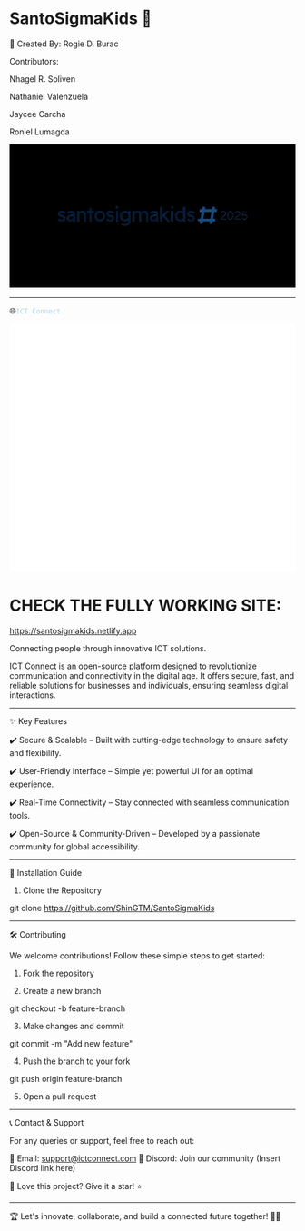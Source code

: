 # SantoSigmaKids 🚀

🔨 Created By: Rogie D. Burac

Contributors:

Nhagel R. Soliven

Nathaniel Valenzuela

Jaycee Carcha

Roniel Lumagda

![Santo](https://github.com/ShinGTM/SantoSigmaKids/blob/main/logoo.gif)

---

🌐<code style="color : lightblue">ICT Connect</code> 

![Santo](https://github.com/ShinGTM/SantoSigmaKids/blob/main/ict.png)

# CHECK THE FULLY WORKING SITE:

https://santosigmakids.netlify.app


Connecting people through innovative ICT solutions.

ICT Connect is an open-source platform designed to revolutionize communication and connectivity in the digital age. It offers secure, fast, and reliable solutions for businesses and individuals, ensuring seamless digital interactions.


---

✨ Key Features

✔️ Secure & Scalable – Built with cutting-edge technology to ensure safety and flexibility.

✔️ User-Friendly Interface – Simple yet powerful UI for an optimal experience.

✔️ Real-Time Connectivity – Stay connected with seamless communication tools.

✔️ Open-Source & Community-Driven – Developed by a passionate community for global accessibility.


---

📌 Installation Guide

1. Clone the Repository



git clone https://github.com/ShinGTM/SantoSigmaKids  

---

🛠 Contributing

We welcome contributions! Follow these simple steps to get started:

1. Fork the repository


2. Create a new branch

git checkout -b feature-branch


3. Make changes and commit

git commit -m "Add new feature"


4. Push the branch to your fork

git push origin feature-branch


5. Open a pull request




---

📞 Contact & Support

For any queries or support, feel free to reach out:

📧 Email: support@ictconnect.com
💬 Discord: Join our community (Insert Discord link here)

🌟 Love this project? Give it a star! ⭐


---

🏆 Let's innovate, collaborate, and build a connected future together! 🚀💡

